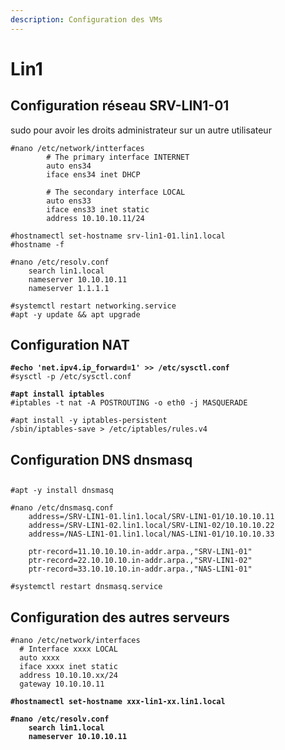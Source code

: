 ```yaml
---
description: Configuration des VMs
---
```


# Lin1



## Configuration réseau SRV-LIN1-01

sudo pour avoir les droits administrateur sur un autre utilisateur

```
#nano /etc/network/intterfaces
        # The primary interface INTERNET
        auto ens34
        iface ens34 inet DHCP
        
        # The secondary interface LOCAL
        auto ens33
        iface ens33 inet static
        address 10.10.10.11/24
```



```
#hostnamectl set-hostname srv-lin1-01.lin1.local
#hostname -f
```

```
#nano /etc/resolv.conf
    search lin1.local
    nameserver 10.10.10.11
    nameserver 1.1.1.1
```

```
#systemctl restart networking.service
#apt -y update && apt upgrade
```

## Configuration NAT



<pre><code><strong>#echo 'net.ipv4.ip_forward=1' >> /etc/sysctl.conf
</strong>#sysctl -p /etc/sysctl.conf
</code></pre>

<pre><code><strong>#apt install iptables
</strong>#iptables -t nat -A POSTROUTING -o eth0 -j MASQUERADE

#apt install -y iptables-persistent
/sbin/iptables-save > /etc/iptables/rules.v4
</code></pre>

## Configuration DNS dnsmasq

##

```
#apt -y install dnsmasq
```

```
#nano /etc/dnsmasq.conf
    address=/SRV-LIN1-01.lin1.local/SRV-LIN1-01/10.10.10.11
    address=/SRV-LIN1-02.lin1.local/SRV-LIN1-02/10.10.10.22
    address=/NAS-LIN1-01.lin1.local/NAS-LIN1-01/10.10.10.33
    
    ptr-record=11.10.10.10.in-addr.arpa.,"SRV-LIN1-01"
    ptr-record=22.10.10.10.in-addr.arpa.,"SRV-LIN1-02"
    ptr-record=33.10.10.10.in-addr.arpa.,"NAS-LIN1-01"
```

```
#systemctl restart dnsmasq.service
```

## Configuration des autres serveurs

```
#nano /etc/network/interfaces
  # Interface xxxx LOCAL
  auto xxxx
  iface xxxx inet static
  address 10.10.10.xx/24
  gateway 10.10.10.11
```

<pre><code><strong>#hostnamectl set-hostname xxx-lin1-xx.lin1.local
</strong></code></pre>

<pre><code><strong>#nano /etc/resolv.conf
</strong><strong>    search lin1.local
</strong><strong>    nameserver 10.10.10.11
</strong></code></pre>
